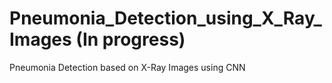 # Pneumonia_Detection_using_X_Ray_Images (In progress)
Pneumonia Detection based on X-Ray Images using CNN
